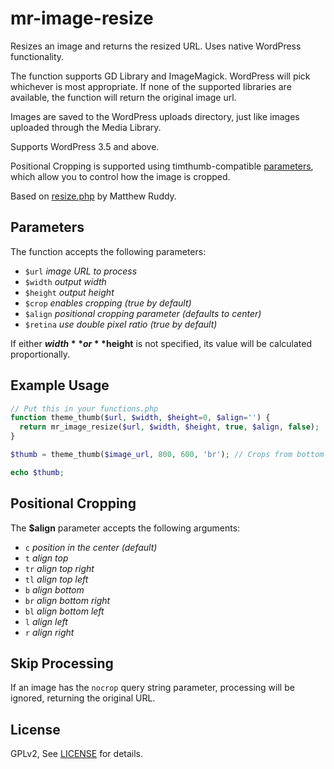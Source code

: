 
# mr-image-resize

Resizes an image and returns the resized URL. Uses native WordPress functionality.

The function supports GD Library and ImageMagick. WordPress will pick whichever is most appropriate.
If none of the supported libraries are available, the function will return the original image url.

Images are saved to the WordPress uploads directory, just like images uploaded through the Media Library.

Supports WordPress 3.5 and above.

Positional Cropping is supported using timthumb-compatible [parameters](http://www.binarymoon.co.uk/2010/08/timthumb-part-4-moving-crop-location/), which
allow you to control how the image is cropped.

Based on [resize.php](https://github.com/MatthewRuddy/Wordpress-Timthumb-alternative) by Matthew Ruddy.


## Parameters

The function accepts the following parameters:

- `$url` _image URL to process_
- `$width` _output width_
- `$height` _output height_
- `$crop`  _enables cropping (true by default)_
- `$align` _positional cropping parameter (defaults to center)_
- `$retina` _use double pixel ratio (true by default)_

If either **$width** or **$height** is not specified, its value will be calculated proportionally.


## Example Usage

```php
// Put this in your functions.php
function theme_thumb($url, $width, $height=0, $align='') {
  return mr_image_resize($url, $width, $height, true, $align, false);
}

$thumb = theme_thumb($image_url, 800, 600, 'br'); // Crops from bottom right

echo $thumb;
```


## Positional Cropping

The **$align** parameter accepts the following arguments:

- `c` _position in the center (default)_
- `t` _align top_
- `tr` _align top right_
- `tl` _align top left_
- `b` _align bottom_
- `br` _align bottom right_
- `bl` _align bottom left_
- `l` _align left_
- `r` _align right_


## Skip Processing

If an image has the `nocrop` query string parameter, processing will be ignored, returning the original URL.


## License

GPLv2, See [LICENSE](https://github.com/derdesign/mr-image-resize/blob/master/LICENSE) for details.